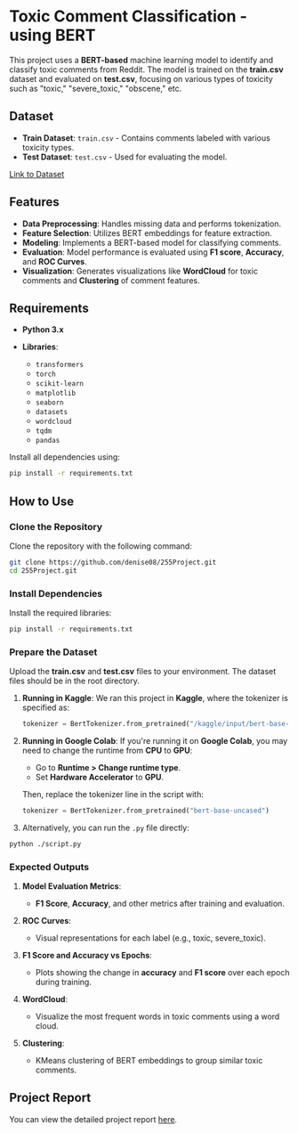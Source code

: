 

# Toxic Comment Classification - using BERT

This project uses a **BERT-based** machine learning model to identify and classify toxic comments from Reddit. The model is trained on the **train.csv** dataset and evaluated on **test.csv**, focusing on various types of toxicity such as "toxic," "severe\_toxic," "obscene," etc.

## Dataset

* **Train Dataset**: `train.csv` - Contains comments labeled with various toxicity types.
* **Test Dataset**: `test.csv` - Used for evaluating the model.

[Link to Dataset](https://www.kaggle.com/competitions/jigsaw-toxic-comment-classification-challenge/)

## Features

* **Data Preprocessing**: Handles missing data and performs tokenization.
* **Feature Selection**: Utilizes BERT embeddings for feature extraction.
* **Modeling**: Implements a BERT-based model for classifying comments.
* **Evaluation**: Model performance is evaluated using **F1 score**, **Accuracy**, and **ROC Curves**.
* **Visualization**: Generates visualizations like **WordCloud** for toxic comments and **Clustering** of comment features.

## Requirements

* **Python 3.x**
* **Libraries**:

  * `transformers`
  * `torch`
  * `scikit-learn`
  * `matplotlib`
  * `seaborn`
  * `datasets`
  * `wordcloud`
  * `tqdm`
  * `pandas`

Install all dependencies using:

```bash
pip install -r requirements.txt
```

## How to Use

### Clone the Repository

Clone the repository with the following command:

```bash
git clone https://github.com/denise08/255Project.git
cd 255Project.git
```

### Install Dependencies

Install the required libraries:

```bash
pip install -r requirements.txt
```

### Prepare the Dataset

Upload the **train.csv** and **test.csv** files to your environment. The dataset files should be in the root directory.

1. **Running in Kaggle**:
   We ran this project in **Kaggle**, where the tokenizer is specified as:

   ```python
   tokenizer = BertTokenizer.from_pretrained("/kaggle/input/bert-base-uncased/bert-base-uncased")
   ```

2. **Running in Google Colab**:
   If you're running it on **Google Colab**, you may need to change the runtime from **CPU** to **GPU**:

   * Go to **Runtime > Change runtime type**.
   * Set **Hardware Accelerator** to **GPU**.

   Then, replace the tokenizer line in the script with:

   ```python
   tokenizer = BertTokenizer.from_pretrained("bert-base-uncased")
   ```

3. Alternatively, you can run the `.py` file directly:

```bash
python ./script.py
```

### Expected Outputs

1. **Model Evaluation Metrics**:

   * **F1 Score**, **Accuracy**, and other metrics after training and evaluation.

2. **ROC Curves**:

   * Visual representations for each label (e.g., toxic, severe\_toxic).

3. **F1 Score and Accuracy vs Epochs**:

   * Plots showing the change in **accuracy** and **F1 score** over each epoch during training.

4. **WordCloud**:

   * Visualize the most frequent words in toxic comments using a word cloud.

5. **Clustering**:

   * KMeans clustering of BERT embeddings to group similar toxic comments.

## Project Report

You can view the detailed project report [here](https://docs.google.com/document/d/1nJ86w01LInrdJ7eJFH7MWkX0hvRUzneJ1xPbpKxGWlY/edit?tab=t.0).





